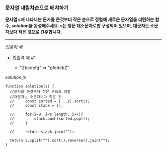 ### 문자열 내림차순으로 배치하기

**문자열 s에 나타나는 문자를 큰것부터 작은 순으로 정렬해 새로운 문자열을 리턴하는 함수, solution을 완성해주세요. s는 영문 대소문자로만 구성되어 있으며, 대문자는 소문자보다 작은 것으로 간주합니다.**

---

_입출력 예_

- 입출력 예 #1

  - "Zbcdefg" => "gfedcbZ"

_solution.js_

```
function solution(s) {
  //문자를 큰것부터 작은 순으로 정렬
  //대문자는 소문자보다 작은 것
  //     const sorted = [...s].sort();
  //     const stack = [];

  //     for(i=0; i<s.length; i++){
  //         stack.push(sorted.pop());
  //     }

  //     return stack.join("");

  return s.split("").sort().reverse().join("");
}

```

